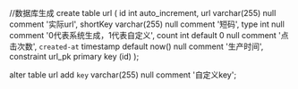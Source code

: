 
//数据库生成
create table url
(
	id int auto_increment,
	url varchar(255) null comment '实际url',
	shortKey varchar(255) null comment '短码',
	type int null comment '0代表系统生成，1代表自定义',
	count int default 0 null comment '点击次数',
	`created-at` timestamp default now() null comment '生产时间',
	constraint url_pk
		primary key (id)
);

alter table url
	add `key` varchar(255) null comment '自定义key';